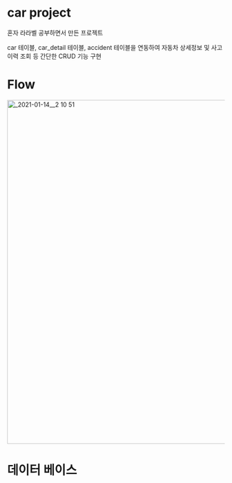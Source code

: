 # car project
혼자 라라벨 공부하면서 만든 프로젝트

car 테이블, car_detail 테이블, accident 테이블을 연동하여 자동차 상세정보 및 사고이력 조회 등 간단한 CRUD 기능 구현

# Flow
<img width="795" alt="_2021-01-14__2 10 51" src="https://user-images.githubusercontent.com/66250890/104696958-5cc0b500-5752-11eb-90df-d34d04a6df12.png">


# 데이터 베이스

